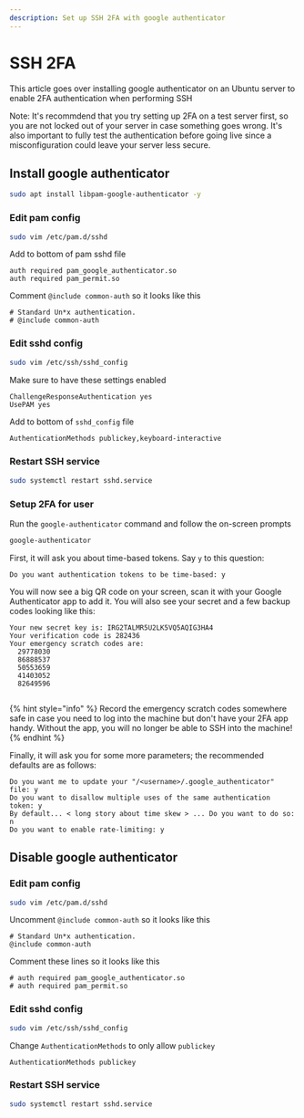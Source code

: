 ```yaml
---
description: Set up SSH 2FA with google authenticator
---
```


# SSH 2FA

This article goes over installing google authenticator on an Ubuntu server to enable 2FA authentication when performing SSH

Note: It's recommdend that you try setting up 2FA on a test server first, so you are not locked out of your server in case something goes wrong. It's also important to fully test the authentication before going live since a misconfiguration could leave your server less secure.

## Install google authenticator

```bash
sudo apt install libpam-google-authenticator -y
```

### Edit pam config

```bash
sudo vim /etc/pam.d/sshd
```

Add to bottom of pam sshd file

```
auth required pam_google_authenticator.so
auth required pam_permit.so
```

Comment `@include common-auth` so it looks like this

```
# Standard Un*x authentication.
# @include common-auth
```

### Edit sshd config

```bash
sudo vim /etc/ssh/sshd_config
```

Make sure to have these settings enabled

```
ChallengeResponseAuthentication yes
UsePAM yes
```

Add to bottom of `sshd_config` file

```bash
AuthenticationMethods publickey,keyboard-interactive
```

### Restart SSH service

```bash
sudo systemctl restart sshd.service
```

### Setup 2FA for user

Run the `google-authenticator` command and follow the on-screen prompts

```bash
google-authenticator
```

First, it will ask you about time-based tokens. Say `y` to this question:

```
Do you want authentication tokens to be time-based: y
```

You will now see a big QR code on your screen, scan it with your Google Authenticator app to add it. You will also see your secret and a few backup codes looking like this:

```
Your new secret key is: IRG2TALMR5U2LK5VQ5AQIG3HA4
Your verification code is 282436
Your emergency scratch codes are:
  29778030
  86888537
  50553659
  41403052
  82649596
 
```

{% hint style="info" %}
Record the emergency scratch codes somewhere safe in case you need to log into the machine but don't have your 2FA app handy. Without the app, you will no longer be able to SSH into the machine!
{% endhint %}

Finally, it will ask you for some more parameters; the recommended defaults are as follows:

```
Do you want me to update your "/<username>/.google_authenticator" file: y
Do you want to disallow multiple uses of the same authentication token: y
By default... < long story about time skew > ... Do you want to do so: n
Do you want to enable rate-limiting: y
```

## Disable google authenticator

### Edit pam config

```bash
sudo vim /etc/pam.d/sshd
```

Uncomment `@include common-auth` so it looks like this

```
# Standard Un*x authentication.
@include common-auth
```

Comment these lines so it looks like this

```
# auth required pam_google_authenticator.so
# auth required pam_permit.so
```

### Edit sshd config

```bash
sudo vim /etc/ssh/sshd_config
```

Change `AuthenticationMethods` to only allow `publickey`

```
AuthenticationMethods publickey
```

### Restart SSH service

```bash
sudo systemctl restart sshd.service
```
